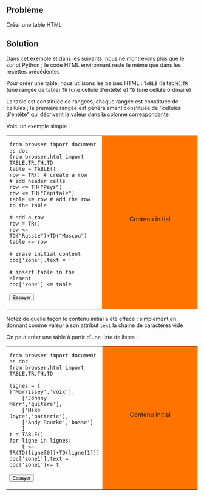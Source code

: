Problème
--------

Créer une table HTML


Solution
--------


Dans cet exemple et dans les suivants, nous ne montrerons plus que le script Python ; le code HTML environnant reste le même que dans les recettes précédentes

Pour créer une table, nous utilisons les balises HTML : `TABLE` (la table),`TR` (une rangée de table),`TH` (une cellule d'entête) et `TD` (une cellule ordinaire)

La table est constituée de rangées, chaque rangée est constituée de cellules ; la première rangée est généralement constituée de "cellules d'entête" qui décrivent la valeur dans la colonne correspondante

Voici un exemple simple :

<table width="100%">
<tr>
<td style="width:50%;">

    from browser import document as doc
    from browser.html import TABLE,TR,TH,TD
    table = TABLE()
    row = TR() # create a row
    # add header cells
    row <= TH("Pays")
    row <= TH("Capitale")
    table <= row # add the row to the table
    
    # add a row
    row = TR()
    row <= TD("Russie")+TD("Moscou")
    table <= row
    
    # erase initial content
    doc['zone'].text = ''
    
    # insert table in the element
    doc['zone'] <= table

<button id="fill_zone">Essayer</button>
</td>
<td id="zone" style="background-color:#FF7400;text-align:center;">Contenu initial<p>
</td>
</tr>
</table>

<script type="text/python3">
def fill_zone(ev):
    src = doc.get(selector="pre.marked")[0].text
    exec(src)

doc['fill_zone'].bind('click', fill_zone)
</script>

Notez de quelle façon le contenu initial a été effacé : simplement en donnant comme valeur à son attribut `text` la chaine de caractères vide

On peut créer une table à partir d'une liste de listes :

<table width="100%">
<tr>
<td style="width:50%;">

    from browser import document as doc
    from browser.html import TABLE,TR,TH,TD
    
    lignes = [ ['Morrissey','voix'],
        ['Johnny Marr','guitare'],
        ['Mike Joyce','batterie'],
        ['Andy Rourke','basse']
        ]
    t = TABLE()
    for ligne in lignes:
        t <= TR(TD(ligne[0])+TD(ligne[1]))
    doc['zone1'].text = ''
    doc['zone1']<= t

<button id="build_table">Essayer</button>
</td>
<td id="zone1" style="background-color:#FF7400;text-align:center;">Contenu initial<p>
</td>
</tr>
</table>

<script type="text/python3">
def build_table(ev):
    src = doc.get(selector="pre.marked")[1].text
    exec(src)
doc['build_table'].bind('click', build_table)
</script>

